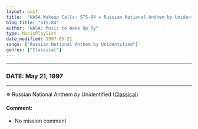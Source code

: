 ```yaml
---
layout: post
title:  "NASA Wakeup Calls: STS-84 ✵ Russian National Anthem by Unidentified ✫ May 21, 1997"
blog_title: "STS-84"
author: "NASA: Music to Wake Up By"
type: MusicPlaylist
date_modified: 1997-05-21
songs: ["Russian National Anthem by Unidentified"]
genres: ["Classical"]
---
```


----
### DATE: May 21, 1997
----
✵ Russian National Anthem *by* Unidentified ([Classical](https://www.discogs.com/genre/Classical)) <a target="blank_" href="https://www.discogs.com/Ivor-Lewis-2-Walter-Wilmott-Belgian-National-Anthem-Russian-National-Anthem/release/6935710">
    <i class="fas fa-compact-disc"
       title="Discogs entry for this song"
       alt="Discogs entry for this song"
       style="font-size: 1.1em;"></i></a>
    

#### Comment:
* No mission comment



<br/>
<center>
	<a target="_blank"
	   href="https://twitter.com/intent/tweet?hashtags=Space,NASA,Playlist,NASAWakeupCalls,SpaceProgram&text=🚀 {{ page.author}}, {{ page.title }}. {{ site.url }}{{ page.url }}&via=nasawakeupcalls"><i class="fab fa-twitter" title="Tweet this page" alt="Tweet this page" style="font-size: 1.3em;"></i></a>
	&nbsp; 	<i class="fas fa-user-astronaut" style="font-size: 1.5em;"></i> &nbsp;
    <a id="custom_amazon_link"
       type="amzn" search="#"
       category="popular music">
    <i class="fab fa-amazon" style="font-size: 1.3em;"></i></a>
</center>

<!-- Randomly resolve an individual entry from a song array -->
<script src="/assets/javascript/seedrandom.min.js"></script>
<script>
  var wake_me_up = ["Russian National Anthem by Unidentified"];
  var prng = new Math.seedrandom();
  function randomSong() {
    song = wake_me_up[Math.floor(Math.random() * wake_me_up.length)];
    var amazon_link = document.getElementById("custom_amazon_link");
    amazon_link.setAttribute("search", song);
  }
  window.onload = randomSong();
</script>
